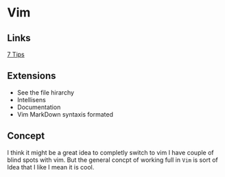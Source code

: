 # Vim

## Links

[7 Tips](https://www.freecodecamp.org/news/7-vim-tips-that-changed-my-life/)

## Extensions

- See the file hirarchy
- Intellisens
- Documentation
- Vim MarkDown syntaxis formated


## Concept 

I think it might be a great idea to completly switch to vim
I have couple of blind spots with vim. But the general concpt of working full in `Vim` is sort of Idea that I like I mean it is cool.

